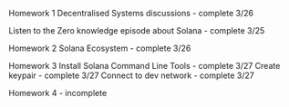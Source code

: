 Homework 1
Decentralised Systems discussions - complete 3/26

Listen to the Zero knowledge episode about Solana - complete 3/25


Homework 2
Solana Ecosystem - complete 3/26


Homework 3
Install Solana Command Line Tools - complete 3/27
Create keypair - complete 3/27
Connect to dev network - complete 3/27

Homework 4 - incomplete
